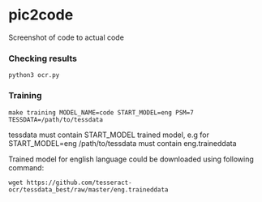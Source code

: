 # pic2code
Screenshot of code to actual code


### Checking results

`python3 ocr.py`

### Training

`make training MODEL_NAME=code START_MODEL=eng PSM=7 TESSDATA=/path/to/tessdata`

tessdata must contain START_MODEL trained model, e.g for START_MODEL=eng /path/to/tessdata must contain eng.traineddata

Trained model for english language could be downloaded using following command:

`wget https://github.com/tesseract-ocr/tessdata_best/raw/master/eng.traineddata`
